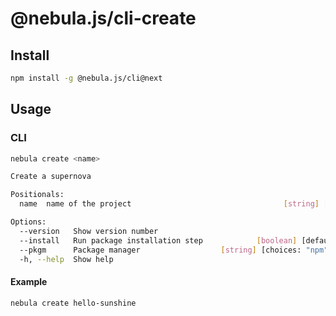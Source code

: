 # @nebula.js/cli-create

## Install

```sh
npm install -g @nebula.js/cli@next
```

## Usage

### CLI

```sh
nebula create <name>

Create a supernova

Positionals:
  name  name of the project                                  [string] [required]

Options:
  --version   Show version number                                      [boolean]
  --install   Run package installation step            [boolean] [default: true]
  --pkgm      Package manager                  [string] [choices: "npm", "yarn"]
  -h, --help  Show help                                                [boolean]
```

#### Example

```sh
nebula create hello-sunshine
```

